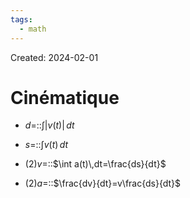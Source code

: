 ```yaml
---
tags:
  - math
---
```

Created: 2024-02-01

# Cinématique

- $d=$::$\int |v(t)|\,dt$
<!--SR:!2024-03-04,20,250-->
- $s=$::$\int v(t)\,dt$
<!--SR:!2024-02-25,14,250-->
- (2)$v=$::$\int a(t)\,dt=\frac{ds}{dt}$
<!--SR:!2024-02-28,16,250-->
- (2)$a=$::$\frac{dv}{dt}=v\frac{ds}{dt}$
<!--SR:!2024-03-14,23,230-->